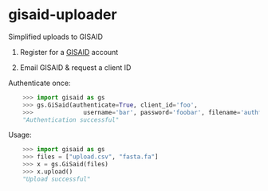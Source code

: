 # gisaid-uploader
 Simplified uploads to GISAID

1. Register for a [GISAID](https://www.gisaid.org/registration/register/) account

2. Email GISAID & request a client ID

Authenticate once: 

```python
    >>> import gisaid as gs
    >>> gs.GiSaid(authenticate=True, client_id='foo',
    >>>              username='bar', password='foobar', filename='authfile.json')
    "Authentication successful"
```

Usage:

```python
    >>> import gisaid as gs
    >>> files = ["upload.csv", "fasta.fa"]
    >>> x = gs.GiSaid(files)
    >>> x.upload()
    "Upload successful"
```
